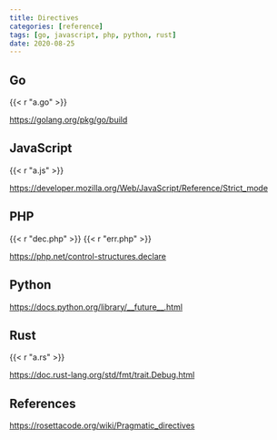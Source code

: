 ```yaml
---
title: Directives
categories: [reference]
tags: [go, javascript, php, python, rust]
date: 2020-08-25
---
```


## Go

{{< r "a.go" >}}

<https://golang.org/pkg/go/build>

## JavaScript

{{< r "a.js" >}}

<https://developer.mozilla.org/Web/JavaScript/Reference/Strict_mode>

## PHP

{{< r "dec.php" >}}
{{< r "err.php" >}}

<https://php.net/control-structures.declare>

## Python

<https://docs.python.org/library/__future__.html>

## Rust

{{< r "a.rs" >}}

<https://doc.rust-lang.org/std/fmt/trait.Debug.html>

## References

<https://rosettacode.org/wiki/Pragmatic_directives>
